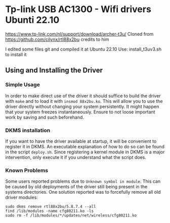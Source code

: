 # Tp-link USB AC1300 -  Wifi drivers Ubunti 22.10
https://www.tp-link.com/nl/support/download/archer-t3u/
Cloned from https://github.com/cilynx/rtl88x2bu   credits to him

I edited some files git and compiled it at Ubuntu 22.10     Use: install_t3uv3.sh to install it

## Using and Installing the Driver
### Simple Usage

In order to make direct use of the driver it should suffice to build the driver
with `make` and to load it with `insmod 88x2bu.ko`. This will allow you to use the driver directly without changing your system persistently.
It might happen that your system freezes instantaneously. Ensure to not loose important work by saving and such beforehand.

### DKMS installation
If you want to have the driver available at startup, it will be convenient to
register it in DKMS. An executable explanation of how to do so can be found in
the script `deploy.sh`. Since registering a kernel module in DKMS is a major
intervention, only execute it if you understand what the script does.

### Known Problems
Some users reported problems due to `Unknown symbol in module`. This can be
caused by old deployments of the driver still being present in the systems directories. One solution reported was to forcefully remove all old driver
modules:

    sudo dkms remove rtl88x2bu/5.8.7.4 --all
    find /lib/modules -name cfg80211.ko -ls
    sudo rm -f /lib/modules/*/updates/net/wireless/cfg80211.ko
